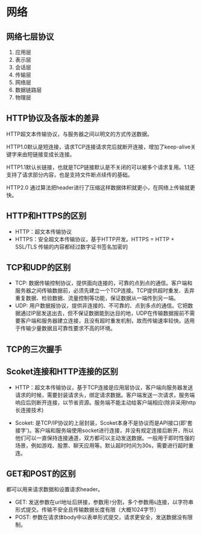 # 网络

## 网络七层协议

1. 应用层
2. 表示层
3. 会话层
4. 传输层
5. 网络层
6. 数据链路层
7. 物理层

## HTTP协议及各版本的差异
HTTP超文本传输协议，与服务器之间以明文的方式传送数据。

HTTP1.0默认是短连接，请求TCP连接请求完后就断开连接，增加了keep-alive关键字来由短链接变成长连接。

HTTP1.1默认长链接，也就是TCP链接默认是不关闭的可以被多个请求复用。1.1还支持了请求部分内容，也是支持文件断点续传的基础。

HTTP2.0 通过算法把header进行了压缩这样数据体积就更小，在网络上传输就更快。

## HTTP和HTTPS的区别
* HTTP：超文本传输协议
* HTTPS：安全超文本传输协议，基于HTTP开发。HTTPS = HTTP + SSL/TLS 传输的内容都经过数字证书签名加密的

## TCP和UDP的区别

* TCP: 数据传输控制协议，提供面向连接的，可靠的点到点的通信。客户端和服务器之间传输数据前，必须先建立一个TCP连接。TCP提供超时重发、丢弃重复数据、检验数据、流量控制等功能，保证数据从一端传到另一端。
* UDP: 用户数据报协议，提供非连接的、不可靠的、点到多点的通信。它把数据通过IP层发送出去，但不保证数据能到达目的地，UDP在传输数据报前不需要客户端和服务器建立连接，且没有超时重发机制，故而传输速率较快。适用于传输少量数据且可靠性要求不高的环境。

## TCP的三次握手

## Scoket连接和HTTP连接的区别

* HTTP：超文本传输协议，基于TCP连接是应用层协议，客户端向服务器发送请求的时候，需要封装请求头，绑定请求数据。客户端发送一次请求，服务端响应后则断开连接，以节省资源。服务端不能主动给客户端相应(除非采用http长连接技术)

* Scoket: 是TCP/IP协议的上层封装，Scoket本身不是协议而是API接口(即'套接字')。客户端和服务端使用socket进行连接，并没有规定连接后断开，所以他们可以一直保持连接通道，双方都可以主动发送数据。一般用于即时性强的场景，例如游戏、股票、聊天应用等。默认超时时间为30s，需要进行超时重连。

## GET和POST的区别

都可以用来请求数据和设置请求header。

* GET: 发送参数在url地址后拼接，参数用`?`分割，多个参数用`&`连接，以字符串形式提交。传输不安全且传输数据长度有限（大概1024字节）
* POST: 参数在请求体body中以表单形式提交，请求更安全，发送数据没有限制。

